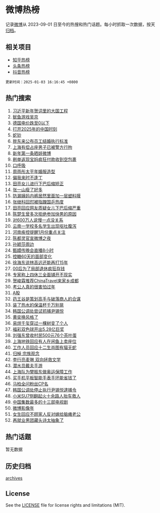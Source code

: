 # 微博热榜

记录[微博](https://www.weibo.com)从 2023-09-01 日至今的热搜和热门话题。每小时抓取一次数据，按天[归档](archives)。

## 相关项目

- [知乎热榜](https://github.com/hotarchive/zhihu)
- [头条热榜](https://github.com/hotarchive/toutiao)
- [抖音热榜](https://github.com/hotarchive/douyin)


`更新时间：2025-01-03 16:16:45 +0800`

## 热门搜索

1. [习近平新年贺词里的大国工程](https://m.weibo.cn/search?containerid=100103type%3D1%26t%3D10%26q%3D%23%E4%B9%A0%E8%BF%91%E5%B9%B3%E6%96%B0%E5%B9%B4%E8%B4%BA%E8%AF%8D%E9%87%8C%E7%9A%84%E5%A4%A7%E5%9B%BD%E5%B7%A5%E7%A8%8B%23&stream_entry_id=51&isnewpage=1&extparam=seat%3D1%26filter_type%3Drealtimehot%26stream_entry_id%3D51%26c_type%3D51%26pos%3D0%26cate%3D10103%26q%3D%2523%25E4%25B9%25A0%25E8%25BF%2591%25E5%25B9%25B3%25E6%2596%25B0%25E5%25B9%25B4%25E8%25B4%25BA%25E8%25AF%258D%25E9%2587%258C%25E7%259A%2584%25E5%25A4%25A7%25E5%259B%25BD%25E5%25B7%25A5%25E7%25A8%258B%2523%26dgr%3D0%26display_time%3D1735892203%26pre_seqid%3D17358922037560345753551)
1. [鱿鱼游戏吴京](https://m.weibo.cn/search?containerid=100103type%3D1%26t%3D10%26q%3D%E9%B1%BF%E9%B1%BC%E6%B8%B8%E6%88%8F%E5%90%B4%E4%BA%AC&stream_entry_id=31&isnewpage=1&extparam=seat%3D1%26filter_type%3Drealtimehot%26q%3D%25E9%25B1%25BF%25E9%25B1%25BC%25E6%25B8%25B8%25E6%2588%258F%25E5%2590%25B4%25E4%25BA%25AC%26pos%3D0%26realpos%3D1%26band_rank%3D1%26stream_entry_id%3D31%26c_type%3D31%26flag%3D1%26lcate%3D5001%26dgr%3D0%26cate%3D5001%26display_time%3D1735892203%26pre_seqid%3D17358922037560345753551)
1. [德国电价跌至0以下](https://m.weibo.cn/search?containerid=100103type%3D1%26t%3D10%26q%3D%23%E5%BE%B7%E5%9B%BD%E7%94%B5%E4%BB%B7%E8%B7%8C%E8%87%B30%E4%BB%A5%E4%B8%8B%23&stream_entry_id=31&isnewpage=1&extparam=seat%3D1%26filter_type%3Drealtimehot%26q%3D%2523%25E5%25BE%25B7%25E5%259B%25BD%25E7%2594%25B5%25E4%25BB%25B7%25E8%25B7%258C%25E8%2587%25B30%25E4%25BB%25A5%25E4%25B8%258B%2523%26pos%3D1%26realpos%3D2%26band_rank%3D2%26stream_entry_id%3D31%26c_type%3D31%26flag%3D0%26lcate%3D5001%26dgr%3D0%26cate%3D5001%26display_time%3D1735892203%26pre_seqid%3D17358922037560345753551)
1. [打开2025年的中国时刻](https://m.weibo.cn/search?containerid=100103type%3D1%26t%3D10%26q%3D%23%E6%89%93%E5%BC%802025%E5%B9%B4%E7%9A%84%E4%B8%AD%E5%9B%BD%E6%97%B6%E5%88%BB%23&stream_entry_id=31&isnewpage=1&extparam=seat%3D1%26filter_type%3Drealtimehot%26q%3D%2523%25E6%2589%2593%25E5%25BC%25802025%25E5%25B9%25B4%25E7%259A%2584%25E4%25B8%25AD%25E5%259B%25BD%25E6%2597%25B6%25E5%2588%25BB%2523%26pos%3D2%26realpos%3D3%26band_rank%3D3%26stream_entry_id%3D31%26c_type%3D31%26flag%3D0%26lcate%3D5001%26dgr%3D0%26cate%3D5001%26display_time%3D1735892203%26pre_seqid%3D17358922037560345753551)
1. [蛇钞](https://m.weibo.cn/search?containerid=100103type%3D1%26t%3D10%26q%3D%E8%9B%87%E9%92%9E&stream_entry_id=31&isnewpage=1&extparam=seat%3D1%26filter_type%3Drealtimehot%26q%3D%25E8%259B%2587%25E9%2592%259E%26pos%3D3%26realpos%3D4%26band_rank%3D4%26stream_entry_id%3D31%26c_type%3D31%26flag%3D0%26lcate%3D5001%26dgr%3D0%26cate%3D5001%26display_time%3D1735892203%26pre_seqid%3D17358922037560345753551)
1. [胖东来公布员工结婚执行标准](https://m.weibo.cn/search?containerid=100103type%3D1%26t%3D10%26q%3D%23%E8%83%96%E4%B8%9C%E6%9D%A5%E5%85%AC%E5%B8%83%E5%91%98%E5%B7%A5%E7%BB%93%E5%A9%9A%E6%89%A7%E8%A1%8C%E6%A0%87%E5%87%86%23&stream_entry_id=31&isnewpage=1&extparam=seat%3D1%26filter_type%3Drealtimehot%26q%3D%2523%25E8%2583%2596%25E4%25B8%259C%25E6%259D%25A5%25E5%2585%25AC%25E5%25B8%2583%25E5%2591%2598%25E5%25B7%25A5%25E7%25BB%2593%25E5%25A9%259A%25E6%2589%25A7%25E8%25A1%258C%25E6%25A0%2587%25E5%2587%2586%2523%26pos%3D4%26realpos%3D5%26band_rank%3D5%26stream_entry_id%3D31%26c_type%3D31%26flag%3D1%26lcate%3D5001%26dgr%3D0%26cate%3D5001%26display_time%3D1735892203%26pre_seqid%3D17358922037560345753551)
1. [上海有偿占座男子已被警方行拘](https://m.weibo.cn/search?containerid=100103type%3D1%26t%3D10%26q%3D%23%E4%B8%8A%E6%B5%B7%E6%9C%89%E5%81%BF%E5%8D%A0%E5%BA%A7%E7%94%B7%E5%AD%90%E5%B7%B2%E8%A2%AB%E8%AD%A6%E6%96%B9%E8%A1%8C%E6%8B%98%23&stream_entry_id=31&isnewpage=1&extparam=seat%3D1%26filter_type%3Drealtimehot%26q%3D%2523%25E4%25B8%258A%25E6%25B5%25B7%25E6%259C%2589%25E5%2581%25BF%25E5%258D%25A0%25E5%25BA%25A7%25E7%2594%25B7%25E5%25AD%2590%25E5%25B7%25B2%25E8%25A2%25AB%25E8%25AD%25A6%25E6%2596%25B9%25E8%25A1%258C%25E6%258B%2598%2523%26pos%3D5%26realpos%3D6%26band_rank%3D6%26stream_entry_id%3D31%26c_type%3D31%26flag%3D0%26lcate%3D5001%26dgr%3D0%26cate%3D5001%26display_time%3D1735892203%26pre_seqid%3D17358922037560345753551)
1. [新年第一条晒娃微博](https://m.weibo.cn/search?containerid=100103type%3D1%26t%3D10%26q%3D%23%E6%96%B0%E5%B9%B4%E7%AC%AC%E4%B8%80%E6%9D%A1%E6%99%92%E5%A8%83%E5%BE%AE%E5%8D%9A%23&stream_entry_id=31&isnewpage=1&extparam=seat%3D1%26filter_type%3Drealtimehot%26q%3D%2523%25E6%2596%25B0%25E5%25B9%25B4%25E7%25AC%25AC%25E4%25B8%2580%25E6%259D%25A1%25E6%2599%2592%25E5%25A8%2583%25E5%25BE%25AE%25E5%258D%259A%2523%26pos%3D6%26band_rank%3D7%26stream_entry_id%3D31%26c_type%3D31%26is_ad_pos%3D1%26dgr%3D0%26lcate%3D5001%26cate%3D5001%26adid%3D271441%26display_time%3D1735892203%26pre_seqid%3D17358922037560345753551)
1. [刷单返现宝妈疯狂付款收到空包裹](https://m.weibo.cn/search?containerid=100103type%3D1%26t%3D10%26q%3D%23%E5%88%B7%E5%8D%95%E8%BF%94%E7%8E%B0%E5%AE%9D%E5%A6%88%E7%96%AF%E7%8B%82%E4%BB%98%E6%AC%BE%E6%94%B6%E5%88%B0%E7%A9%BA%E5%8C%85%E8%A3%B9%23&stream_entry_id=31&isnewpage=1&extparam=seat%3D1%26filter_type%3Drealtimehot%26q%3D%2523%25E5%2588%25B7%25E5%258D%2595%25E8%25BF%2594%25E7%258E%25B0%25E5%25AE%259D%25E5%25A6%2588%25E7%2596%25AF%25E7%258B%2582%25E4%25BB%2598%25E6%25AC%25BE%25E6%2594%25B6%25E5%2588%25B0%25E7%25A9%25BA%25E5%258C%2585%25E8%25A3%25B9%2523%26pos%3D7%26realpos%3D7%26band_rank%3D7%26stream_entry_id%3D31%26c_type%3D31%26flag%3D1%26lcate%3D5001%26dgr%3D0%26cate%3D5001%26display_time%3D1735892203%26pre_seqid%3D17358922037560345753551)
1. [口呼吸](https://m.weibo.cn/search?containerid=100103type%3D1%26t%3D10%26q%3D%E5%8F%A3%E5%91%BC%E5%90%B8&stream_entry_id=31&isnewpage=1&extparam=seat%3D1%26filter_type%3Drealtimehot%26q%3D%25E5%258F%25A3%25E5%2591%25BC%25E5%2590%25B8%26pos%3D8%26realpos%3D8%26band_rank%3D8%26stream_entry_id%3D31%26c_type%3D31%26flag%3D1%26lcate%3D5001%26dgr%3D0%26cate%3D5001%26display_time%3D1735892203%26pre_seqid%3D17358922037560345753551)
1. [周雨彤太平年婚服造型](https://m.weibo.cn/search?containerid=100103type%3D1%26t%3D10%26q%3D%23%E5%91%A8%E9%9B%A8%E5%BD%A4%E5%A4%AA%E5%B9%B3%E5%B9%B4%E5%A9%9A%E6%9C%8D%E9%80%A0%E5%9E%8B%23&stream_entry_id=31&isnewpage=1&extparam=seat%3D1%26filter_type%3Drealtimehot%26q%3D%2523%25E5%2591%25A8%25E9%259B%25A8%25E5%25BD%25A4%25E5%25A4%25AA%25E5%25B9%25B3%25E5%25B9%25B4%25E5%25A9%259A%25E6%259C%258D%25E9%2580%25A0%25E5%259E%258B%2523%26pos%3D9%26realpos%3D9%26band_rank%3D9%26stream_entry_id%3D31%26c_type%3D31%26flag%3D1%26lcate%3D5001%26dgr%3D0%26cate%3D5001%26display_time%3D1735892203%26pre_seqid%3D17358922037560345753551)
1. [偏我来时不逢丁](https://m.weibo.cn/search?containerid=100103type%3D1%26t%3D10%26q%3D%E5%81%8F%E6%88%91%E6%9D%A5%E6%97%B6%E4%B8%8D%E9%80%A2%E4%B8%81&stream_entry_id=31&isnewpage=1&extparam=seat%3D1%26filter_type%3Drealtimehot%26q%3D%25E5%2581%258F%25E6%2588%2591%25E6%259D%25A5%25E6%2597%25B6%25E4%25B8%258D%25E9%2580%25A2%25E4%25B8%2581%26pos%3D10%26realpos%3D10%26band_rank%3D10%26stream_entry_id%3D31%26c_type%3D31%26flag%3D0%26lcate%3D5001%26dgr%3D0%26cate%3D5001%26display_time%3D1735892203%26pre_seqid%3D17358922037560345753551)
1. [田亮女儿进行下巴后缩矫正](https://m.weibo.cn/search?containerid=100103type%3D1%26t%3D10%26q%3D%23%E7%94%B0%E4%BA%AE%E5%A5%B3%E5%84%BF%E8%BF%9B%E8%A1%8C%E4%B8%8B%E5%B7%B4%E5%90%8E%E7%BC%A9%E7%9F%AB%E6%AD%A3%23&stream_entry_id=31&isnewpage=1&extparam=seat%3D1%26filter_type%3Drealtimehot%26q%3D%2523%25E7%2594%25B0%25E4%25BA%25AE%25E5%25A5%25B3%25E5%2584%25BF%25E8%25BF%259B%25E8%25A1%258C%25E4%25B8%258B%25E5%25B7%25B4%25E5%2590%258E%25E7%25BC%25A9%25E7%259F%25AB%25E6%25AD%25A3%2523%26pos%3D11%26realpos%3D11%26band_rank%3D11%26stream_entry_id%3D31%26c_type%3D31%26flag%3D2%26lcate%3D5001%26dgr%3D0%26cate%3D5001%26display_time%3D1735892203%26pre_seqid%3D17358922037560345753551)
1. [张一山瘦了好多](https://m.weibo.cn/search?containerid=100103type%3D1%26t%3D10%26q%3D%23%E5%BC%A0%E4%B8%80%E5%B1%B1%E7%98%A6%E4%BA%86%E5%A5%BD%E5%A4%9A%23&stream_entry_id=31&isnewpage=1&extparam=seat%3D1%26filter_type%3Drealtimehot%26q%3D%2523%25E5%25BC%25A0%25E4%25B8%2580%25E5%25B1%25B1%25E7%2598%25A6%25E4%25BA%2586%25E5%25A5%25BD%25E5%25A4%259A%2523%26pos%3D12%26realpos%3D12%26band_rank%3D12%26stream_entry_id%3D31%26c_type%3D31%26flag%3D2%26lcate%3D5001%26dgr%3D0%26cate%3D5001%26display_time%3D1735892203%26pre_seqid%3D17358922037560345753551)
1. [防漏姨妈内裤居然里面加一层塑料膜](https://m.weibo.cn/search?containerid=100103type%3D1%26t%3D10%26q%3D%23%E9%98%B2%E6%BC%8F%E5%A7%A8%E5%A6%88%E5%86%85%E8%A3%A4%E5%B1%85%E7%84%B6%E9%87%8C%E9%9D%A2%E5%8A%A0%E4%B8%80%E5%B1%82%E5%A1%91%E6%96%99%E8%86%9C%23&stream_entry_id=31&isnewpage=1&extparam=seat%3D1%26filter_type%3Drealtimehot%26q%3D%2523%25E9%2598%25B2%25E6%25BC%258F%25E5%25A7%25A8%25E5%25A6%2588%25E5%2586%2585%25E8%25A3%25A4%25E5%25B1%2585%25E7%2584%25B6%25E9%2587%258C%25E9%259D%25A2%25E5%258A%25A0%25E4%25B8%2580%25E5%25B1%2582%25E5%25A1%2591%25E6%2596%2599%25E8%2586%259C%2523%26pos%3D13%26realpos%3D13%26band_rank%3D13%26stream_entry_id%3D31%26c_type%3D31%26flag%3D2%26lcate%3D5001%26dgr%3D0%26cate%3D5001%26display_time%3D1735892203%26pre_seqid%3D17358922037560345753551)
1. [张继科回怼被指蹭国乒热度](https://m.weibo.cn/search?containerid=100103type%3D1%26t%3D10%26q%3D%23%E5%BC%A0%E7%BB%A7%E7%A7%91%E5%9B%9E%E6%80%BC%E8%A2%AB%E6%8C%87%E8%B9%AD%E5%9B%BD%E4%B9%92%E7%83%AD%E5%BA%A6%23&stream_entry_id=31&isnewpage=1&extparam=seat%3D1%26filter_type%3Drealtimehot%26q%3D%2523%25E5%25BC%25A0%25E7%25BB%25A7%25E7%25A7%2591%25E5%259B%259E%25E6%2580%25BC%25E8%25A2%25AB%25E6%258C%2587%25E8%25B9%25AD%25E5%259B%25BD%25E4%25B9%2592%25E7%2583%25AD%25E5%25BA%25A6%2523%26pos%3D14%26realpos%3D14%26band_rank%3D14%26stream_entry_id%3D31%26c_type%3D31%26flag%3D0%26lcate%3D5001%26dgr%3D0%26cate%3D5001%26display_time%3D1735892203%26pre_seqid%3D17358922037560345753551)
1. [田亮回应网友质疑女儿下巴后缩严重](https://m.weibo.cn/search?containerid=100103type%3D1%26t%3D10%26q%3D%23%E7%94%B0%E4%BA%AE%E5%9B%9E%E5%BA%94%E7%BD%91%E5%8F%8B%E8%B4%A8%E7%96%91%E5%A5%B3%E5%84%BF%E4%B8%8B%E5%B7%B4%E5%90%8E%E7%BC%A9%E4%B8%A5%E9%87%8D%23&stream_entry_id=31&isnewpage=1&extparam=seat%3D1%26filter_type%3Drealtimehot%26q%3D%2523%25E7%2594%25B0%25E4%25BA%25AE%25E5%259B%259E%25E5%25BA%2594%25E7%25BD%2591%25E5%258F%258B%25E8%25B4%25A8%25E7%2596%2591%25E5%25A5%25B3%25E5%2584%25BF%25E4%25B8%258B%25E5%25B7%25B4%25E5%2590%258E%25E7%25BC%25A9%25E4%25B8%25A5%25E9%2587%258D%2523%26pos%3D15%26realpos%3D15%26band_rank%3D15%26stream_entry_id%3D31%26c_type%3D31%26flag%3D0%26lcate%3D5001%26dgr%3D0%26cate%3D5001%26display_time%3D1735892203%26pre_seqid%3D17358922037560345753551)
1. [陈楚生曾多次拒绝参加快男的原因](https://m.weibo.cn/search?containerid=100103type%3D1%26t%3D10%26q%3D%E9%99%88%E6%A5%9A%E7%94%9F%E6%9B%BE%E5%A4%9A%E6%AC%A1%E6%8B%92%E7%BB%9D%E5%8F%82%E5%8A%A0%E5%BF%AB%E7%94%B7%E7%9A%84%E5%8E%9F%E5%9B%A0&stream_entry_id=31&isnewpage=1&extparam=seat%3D1%26filter_type%3Drealtimehot%26q%3D%25E9%2599%2588%25E6%25A5%259A%25E7%2594%259F%25E6%259B%25BE%25E5%25A4%259A%25E6%25AC%25A1%25E6%258B%2592%25E7%25BB%259D%25E5%258F%2582%25E5%258A%25A0%25E5%25BF%25AB%25E7%2594%25B7%25E7%259A%2584%25E5%258E%259F%25E5%259B%25A0%26pos%3D16%26realpos%3D16%26band_rank%3D16%26stream_entry_id%3D31%26c_type%3D31%26flag%3D1%26lcate%3D5001%26dgr%3D0%26cate%3D5001%26display_time%3D1735892203%26pre_seqid%3D17358922037560345753551)
1. [对600万人说慢一点没关系](https://m.weibo.cn/search?containerid=100103type%3D1%26t%3D10%26q%3D%23%E5%AF%B9600%E4%B8%87%E4%BA%BA%E8%AF%B4%E6%85%A2%E4%B8%80%E7%82%B9%E6%B2%A1%E5%85%B3%E7%B3%BB%23&stream_entry_id=31&isnewpage=1&extparam=seat%3D1%26filter_type%3Drealtimehot%26q%3D%2523%25E5%25AF%25B9600%25E4%25B8%2587%25E4%25BA%25BA%25E8%25AF%25B4%25E6%2585%25A2%25E4%25B8%2580%25E7%2582%25B9%25E6%25B2%25A1%25E5%2585%25B3%25E7%25B3%25BB%2523%26pos%3D17%26realpos%3D17%26band_rank%3D17%26stream_entry_id%3D31%26c_type%3D31%26flag%3D0%26lcate%3D5001%26dgr%3D0%26cate%3D5001%26display_time%3D1735892203%26pre_seqid%3D17358922037560345753551)
1. [云南一学校多名学生出现呕吐腹泻](https://m.weibo.cn/search?containerid=100103type%3D1%26t%3D10%26q%3D%23%E4%BA%91%E5%8D%97%E4%B8%80%E5%AD%A6%E6%A0%A1%E5%A4%9A%E5%90%8D%E5%AD%A6%E7%94%9F%E5%87%BA%E7%8E%B0%E5%91%95%E5%90%90%E8%85%B9%E6%B3%BB%23&stream_entry_id=31&isnewpage=1&extparam=seat%3D1%26filter_type%3Drealtimehot%26q%3D%2523%25E4%25BA%2591%25E5%258D%2597%25E4%25B8%2580%25E5%25AD%25A6%25E6%25A0%25A1%25E5%25A4%259A%25E5%2590%258D%25E5%25AD%25A6%25E7%2594%259F%25E5%2587%25BA%25E7%258E%25B0%25E5%2591%2595%25E5%2590%2590%25E8%2585%25B9%25E6%25B3%25BB%2523%26pos%3D18%26realpos%3D18%26band_rank%3D18%26stream_entry_id%3D31%26c_type%3D31%26flag%3D1%26lcate%3D5001%26dgr%3D0%26cate%3D5001%26display_time%3D1735892203%26pre_seqid%3D17358922037560345753551)
1. [河南疾控提醒1月份重点关注](https://m.weibo.cn/search?containerid=100103type%3D1%26t%3D10%26q%3D%23%E6%B2%B3%E5%8D%97%E7%96%BE%E6%8E%A7%E6%8F%90%E9%86%921%E6%9C%88%E4%BB%BD%E9%87%8D%E7%82%B9%E5%85%B3%E6%B3%A8%23&stream_entry_id=31&isnewpage=1&extparam=seat%3D1%26filter_type%3Drealtimehot%26q%3D%2523%25E6%25B2%25B3%25E5%258D%2597%25E7%2596%25BE%25E6%258E%25A7%25E6%258F%2590%25E9%2586%25921%25E6%259C%2588%25E4%25BB%25BD%25E9%2587%258D%25E7%2582%25B9%25E5%2585%25B3%25E6%25B3%25A8%2523%26pos%3D19%26realpos%3D19%26band_rank%3D19%26stream_entry_id%3D31%26c_type%3D31%26flag%3D1%26lcate%3D5001%26dgr%3D0%26cate%3D5001%26display_time%3D1735892203%26pre_seqid%3D17358922037560345753551)
1. [陈都灵官宣微博之夜](https://m.weibo.cn/search?containerid=100103type%3D1%26t%3D10%26q%3D%23%E9%99%88%E9%83%BD%E7%81%B5%E5%AE%98%E5%AE%A3%E5%BE%AE%E5%8D%9A%E4%B9%8B%E5%A4%9C%23&stream_entry_id=31&isnewpage=1&extparam=seat%3D1%26filter_type%3Drealtimehot%26q%3D%2523%25E9%2599%2588%25E9%2583%25BD%25E7%2581%25B5%25E5%25AE%2598%25E5%25AE%25A3%25E5%25BE%25AE%25E5%258D%259A%25E4%25B9%258B%25E5%25A4%259C%2523%26pos%3D20%26realpos%3D20%26band_rank%3D20%26stream_entry_id%3D31%26c_type%3D31%26flag%3D1%26lcate%3D5001%26dgr%3D0%26cate%3D5001%26display_time%3D1735892203%26pre_seqid%3D17358922037560345753551)
1. [孙颖莎周边](https://m.weibo.cn/search?containerid=100103type%3D1%26t%3D10%26q%3D%E5%AD%99%E9%A2%96%E8%8E%8E%E5%91%A8%E8%BE%B9&stream_entry_id=31&isnewpage=1&extparam=seat%3D1%26filter_type%3Drealtimehot%26q%3D%25E5%25AD%2599%25E9%25A2%2596%25E8%258E%258E%25E5%2591%25A8%25E8%25BE%25B9%26pos%3D21%26realpos%3D21%26band_rank%3D21%26stream_entry_id%3D31%26c_type%3D31%26flag%3D1%26lcate%3D5001%26dgr%3D0%26cate%3D5001%26display_time%3D1735892203%26pre_seqid%3D17358922037560345753551)
1. [甄嬛传晚会直播8小时](https://m.weibo.cn/search?containerid=100103type%3D1%26t%3D10%26q%3D%E7%94%84%E5%AC%9B%E4%BC%A0%E6%99%9A%E4%BC%9A%E7%9B%B4%E6%92%AD8%E5%B0%8F%E6%97%B6&stream_entry_id=31&isnewpage=1&extparam=seat%3D1%26filter_type%3Drealtimehot%26q%3D%25E7%2594%2584%25E5%25AC%259B%25E4%25BC%25A0%25E6%2599%259A%25E4%25BC%259A%25E7%259B%25B4%25E6%2592%25AD8%25E5%25B0%258F%25E6%2597%25B6%26pos%3D22%26realpos%3D22%26band_rank%3D22%26stream_entry_id%3D31%26c_type%3D31%26flag%3D0%26lcate%3D5001%26dgr%3D0%26cate%3D5001%26display_time%3D1735892203%26pre_seqid%3D17358922037560345753551)
1. [控糖60天的面部变化](https://m.weibo.cn/search?containerid=100103type%3D1%26t%3D10%26q%3D%E6%8E%A7%E7%B3%9660%E5%A4%A9%E7%9A%84%E9%9D%A2%E9%83%A8%E5%8F%98%E5%8C%96&stream_entry_id=31&isnewpage=1&extparam=seat%3D1%26filter_type%3Drealtimehot%26q%3D%25E6%258E%25A7%25E7%25B3%259660%25E5%25A4%25A9%25E7%259A%2584%25E9%259D%25A2%25E9%2583%25A8%25E5%258F%2598%25E5%258C%2596%26pos%3D23%26realpos%3D23%26band_rank%3D23%26stream_entry_id%3D31%26c_type%3D31%26flag%3D0%26lcate%3D5001%26dgr%3D0%26cate%3D5001%26display_time%3D1735892203%26pre_seqid%3D17358922037560345753551)
1. [徐海东说林高远还能再打15年](https://m.weibo.cn/search?containerid=100103type%3D1%26t%3D10%26q%3D%23%E5%BE%90%E6%B5%B7%E4%B8%9C%E8%AF%B4%E6%9E%97%E9%AB%98%E8%BF%9C%E8%BF%98%E8%83%BD%E5%86%8D%E6%89%9315%E5%B9%B4%23&stream_entry_id=31&isnewpage=1&extparam=seat%3D1%26filter_type%3Drealtimehot%26q%3D%2523%25E5%25BE%2590%25E6%25B5%25B7%25E4%25B8%259C%25E8%25AF%25B4%25E6%259E%2597%25E9%25AB%2598%25E8%25BF%259C%25E8%25BF%2598%25E8%2583%25BD%25E5%2586%258D%25E6%2589%259315%25E5%25B9%25B4%2523%26pos%3D24%26realpos%3D24%26band_rank%3D24%26stream_entry_id%3D31%26c_type%3D31%26flag%3D1%26lcate%3D5001%26dgr%3D0%26cate%3D5001%26display_time%3D1735892203%26pre_seqid%3D17358922037560345753551)
1. [00后为了局部退休疯狂存钱](https://m.weibo.cn/search?containerid=100103type%3D1%26t%3D10%26q%3D%2300%E5%90%8E%E4%B8%BA%E4%BA%86%E5%B1%80%E9%83%A8%E9%80%80%E4%BC%91%E7%96%AF%E7%8B%82%E5%AD%98%E9%92%B1%23&stream_entry_id=31&isnewpage=1&extparam=seat%3D1%26filter_type%3Drealtimehot%26q%3D%252300%25E5%2590%258E%25E4%25B8%25BA%25E4%25BA%2586%25E5%25B1%2580%25E9%2583%25A8%25E9%2580%2580%25E4%25BC%2591%25E7%2596%25AF%25E7%258B%2582%25E5%25AD%2598%25E9%2592%25B1%2523%26pos%3D25%26realpos%3D25%26band_rank%3D25%26stream_entry_id%3D31%26c_type%3D31%26flag%3D0%26lcate%3D5001%26dgr%3D0%26cate%3D5001%26display_time%3D1735892203%26pre_seqid%3D17358922037560345753551)
1. [专家称上四休三全面铺开不现实](https://m.weibo.cn/search?containerid=100103type%3D1%26t%3D10%26q%3D%23%E4%B8%93%E5%AE%B6%E7%A7%B0%E4%B8%8A%E5%9B%9B%E4%BC%91%E4%B8%89%E5%85%A8%E9%9D%A2%E9%93%BA%E5%BC%80%E4%B8%8D%E7%8E%B0%E5%AE%9E%23&stream_entry_id=31&isnewpage=1&extparam=seat%3D1%26filter_type%3Drealtimehot%26q%3D%2523%25E4%25B8%2593%25E5%25AE%25B6%25E7%25A7%25B0%25E4%25B8%258A%25E5%259B%259B%25E4%25BC%2591%25E4%25B8%2589%25E5%2585%25A8%25E9%259D%25A2%25E9%2593%25BA%25E5%25BC%2580%25E4%25B8%258D%25E7%258E%25B0%25E5%25AE%259E%2523%26pos%3D26%26realpos%3D26%26band_rank%3D26%26stream_entry_id%3D31%26c_type%3D31%26flag%3D0%26lcate%3D5001%26dgr%3D0%26cate%3D5001%26display_time%3D1735892203%26pre_seqid%3D17358922037560345753551)
1. [贺峻霖推荐ChinaTravel来家乡成都](https://m.weibo.cn/search?containerid=100103type%3D1%26t%3D10%26q%3D%23%E8%B4%BA%E5%B3%BB%E9%9C%96%E6%8E%A8%E8%8D%90ChinaTravel%E6%9D%A5%E5%AE%B6%E4%B9%A1%E6%88%90%E9%83%BD%23&stream_entry_id=31&isnewpage=1&extparam=seat%3D1%26filter_type%3Drealtimehot%26q%3D%2523%25E8%25B4%25BA%25E5%25B3%25BB%25E9%259C%2596%25E6%258E%25A8%25E8%258D%2590ChinaTravel%25E6%259D%25A5%25E5%25AE%25B6%25E4%25B9%25A1%25E6%2588%2590%25E9%2583%25BD%2523%26pos%3D27%26realpos%3D27%26band_rank%3D27%26stream_entry_id%3D31%26c_type%3D31%26flag%3D1%26lcate%3D5001%26dgr%3D0%26cate%3D5001%26display_time%3D1735892203%26pre_seqid%3D17358922037560345753551)
1. [考公人真的很害怕过年](https://m.weibo.cn/search?containerid=100103type%3D1%26t%3D10%26q%3D%23%E8%80%83%E5%85%AC%E4%BA%BA%E7%9C%9F%E7%9A%84%E5%BE%88%E5%AE%B3%E6%80%95%E8%BF%87%E5%B9%B4%23&stream_entry_id=31&isnewpage=1&extparam=seat%3D1%26filter_type%3Drealtimehot%26q%3D%2523%25E8%2580%2583%25E5%2585%25AC%25E4%25BA%25BA%25E7%259C%259F%25E7%259A%2584%25E5%25BE%2588%25E5%25AE%25B3%25E6%2580%2595%25E8%25BF%2587%25E5%25B9%25B4%2523%26pos%3D28%26realpos%3D28%26band_rank%3D28%26stream_entry_id%3D31%26c_type%3D31%26flag%3D1%26lcate%3D5001%26dgr%3D0%26cate%3D5001%26display_time%3D1735892203%26pre_seqid%3D17358922037560345753551)
1. [A股](https://m.weibo.cn/search?containerid=100103type%3D1%26t%3D10%26q%3DA%E8%82%A1&stream_entry_id=31&isnewpage=1&extparam=seat%3D1%26filter_type%3Drealtimehot%26q%3DA%25E8%2582%25A1%26pos%3D29%26realpos%3D29%26band_rank%3D29%26stream_entry_id%3D31%26c_type%3D31%26flag%3D1%26lcate%3D5001%26dgr%3D0%26cate%3D5001%26display_time%3D1735892203%26pre_seqid%3D17358922037560345753551)
1. [药王谷是策划高手与破落商人的合谋](https://m.weibo.cn/search?containerid=100103type%3D1%26t%3D10%26q%3D%23%E8%8D%AF%E7%8E%8B%E8%B0%B7%E6%98%AF%E7%AD%96%E5%88%92%E9%AB%98%E6%89%8B%E4%B8%8E%E7%A0%B4%E8%90%BD%E5%95%86%E4%BA%BA%E7%9A%84%E5%90%88%E8%B0%8B%23&stream_entry_id=31&isnewpage=1&extparam=seat%3D1%26filter_type%3Drealtimehot%26q%3D%2523%25E8%258D%25AF%25E7%258E%258B%25E8%25B0%25B7%25E6%2598%25AF%25E7%25AD%2596%25E5%2588%2592%25E9%25AB%2598%25E6%2589%258B%25E4%25B8%258E%25E7%25A0%25B4%25E8%2590%25BD%25E5%2595%2586%25E4%25BA%25BA%25E7%259A%2584%25E5%2590%2588%25E8%25B0%258B%2523%26pos%3D30%26realpos%3D30%26band_rank%3D30%26stream_entry_id%3D31%26c_type%3D31%26flag%3D1%26lcate%3D5001%26dgr%3D0%26cate%3D5001%26display_time%3D1735892203%26pre_seqid%3D17358922037560345753551)
1. [装了热水的保温杯千万别晃](https://m.weibo.cn/search?containerid=100103type%3D1%26t%3D10%26q%3D%23%E8%A3%85%E4%BA%86%E7%83%AD%E6%B0%B4%E7%9A%84%E4%BF%9D%E6%B8%A9%E6%9D%AF%E5%8D%83%E4%B8%87%E5%88%AB%E6%99%83%23&stream_entry_id=31&isnewpage=1&extparam=seat%3D1%26filter_type%3Drealtimehot%26q%3D%2523%25E8%25A3%2585%25E4%25BA%2586%25E7%2583%25AD%25E6%25B0%25B4%25E7%259A%2584%25E4%25BF%259D%25E6%25B8%25A9%25E6%259D%25AF%25E5%258D%2583%25E4%25B8%2587%25E5%2588%25AB%25E6%2599%2583%2523%26pos%3D31%26realpos%3D31%26band_rank%3D31%26stream_entry_id%3D31%26c_type%3D31%26flag%3D0%26lcate%3D5001%26dgr%3D0%26cate%3D5001%26display_time%3D1735892203%26pre_seqid%3D17358922037560345753551)
1. [韩国公调处尝试抓捕尹锡悦](https://m.weibo.cn/search?containerid=100103type%3D1%26t%3D10%26q%3D%23%E9%9F%A9%E5%9B%BD%E5%85%AC%E8%B0%83%E5%A4%84%E5%B0%9D%E8%AF%95%E6%8A%93%E6%8D%95%E5%B0%B9%E9%94%A1%E6%82%A6%23&stream_entry_id=31&isnewpage=1&extparam=seat%3D1%26filter_type%3Drealtimehot%26q%3D%2523%25E9%259F%25A9%25E5%259B%25BD%25E5%2585%25AC%25E8%25B0%2583%25E5%25A4%2584%25E5%25B0%259D%25E8%25AF%2595%25E6%258A%2593%25E6%258D%2595%25E5%25B0%25B9%25E9%2594%25A1%25E6%2582%25A6%2523%26pos%3D32%26realpos%3D32%26band_rank%3D32%26stream_entry_id%3D31%26c_type%3D31%26flag%3D0%26lcate%3D5001%26dgr%3D0%26cate%3D5001%26display_time%3D1735892203%26pre_seqid%3D17358922037560345753551)
1. [黄奕换风格了](https://m.weibo.cn/search?containerid=100103type%3D1%26t%3D10%26q%3D%E9%BB%84%E5%A5%95%E6%8D%A2%E9%A3%8E%E6%A0%BC%E4%BA%86&stream_entry_id=31&isnewpage=1&extparam=seat%3D1%26filter_type%3Drealtimehot%26q%3D%25E9%25BB%2584%25E5%25A5%2595%25E6%258D%25A2%25E9%25A3%258E%25E6%25A0%25BC%25E4%25BA%2586%26pos%3D33%26realpos%3D33%26band_rank%3D33%26stream_entry_id%3D31%26c_type%3D31%26flag%3D1%26lcate%3D5001%26dgr%3D0%26cate%3D5001%26display_time%3D1735892203%26pre_seqid%3D17358922037560345753551)
1. [易烊千玺穿过一棵树变了个人](https://m.weibo.cn/search?containerid=100103type%3D1%26t%3D10%26q%3D%E6%98%93%E7%83%8A%E5%8D%83%E7%8E%BA%E7%A9%BF%E8%BF%87%E4%B8%80%E6%A3%B5%E6%A0%91%E5%8F%98%E4%BA%86%E4%B8%AA%E4%BA%BA&stream_entry_id=31&isnewpage=1&extparam=seat%3D1%26filter_type%3Drealtimehot%26q%3D%25E6%2598%2593%25E7%2583%258A%25E5%258D%2583%25E7%258E%25BA%25E7%25A9%25BF%25E8%25BF%2587%25E4%25B8%2580%25E6%25A3%25B5%25E6%25A0%2591%25E5%258F%2598%25E4%25BA%2586%25E4%25B8%25AA%25E4%25BA%25BA%26pos%3D34%26realpos%3D34%26band_rank%3D34%26stream_entry_id%3D31%26c_type%3D31%26flag%3D1%26lcate%3D5001%26dgr%3D0%26cate%3D5001%26display_time%3D1735892203%26pre_seqid%3D17358922037560345753551)
1. [福彩双色球开出5.28亿巨奖](https://m.weibo.cn/search?containerid=100103type%3D1%26t%3D10%26q%3D%23%E7%A6%8F%E5%BD%A9%E5%8F%8C%E8%89%B2%E7%90%83%E5%BC%80%E5%87%BA5.28%E4%BA%BF%E5%B7%A8%E5%A5%96%23&stream_entry_id=31&isnewpage=1&extparam=seat%3D1%26filter_type%3Drealtimehot%26q%3D%2523%25E7%25A6%258F%25E5%25BD%25A9%25E5%258F%258C%25E8%2589%25B2%25E7%2590%2583%25E5%25BC%2580%25E5%2587%25BA5.28%25E4%25BA%25BF%25E5%25B7%25A8%25E5%25A5%2596%2523%26pos%3D35%26realpos%3D35%26band_rank%3D35%26stream_entry_id%3D31%26c_type%3D31%26flag%3D1%26lcate%3D5001%26dgr%3D0%26cate%3D5001%26display_time%3D1735892203%26pre_seqid%3D17358922037560345753551)
1. [刘强东曾收村民500元76个茶叶蛋](https://m.weibo.cn/search?containerid=100103type%3D1%26t%3D10%26q%3D%23%E5%88%98%E5%BC%BA%E4%B8%9C%E6%9B%BE%E6%94%B6%E6%9D%91%E6%B0%91500%E5%85%8376%E4%B8%AA%E8%8C%B6%E5%8F%B6%E8%9B%8B%23&stream_entry_id=31&isnewpage=1&extparam=seat%3D1%26filter_type%3Drealtimehot%26q%3D%2523%25E5%2588%2598%25E5%25BC%25BA%25E4%25B8%259C%25E6%259B%25BE%25E6%2594%25B6%25E6%259D%2591%25E6%25B0%2591500%25E5%2585%258376%25E4%25B8%25AA%25E8%258C%25B6%25E5%258F%25B6%25E8%259B%258B%2523%26pos%3D36%26realpos%3D36%26band_rank%3D36%26stream_entry_id%3D31%26c_type%3D31%26flag%3D0%26lcate%3D5001%26dgr%3D0%26cate%3D5001%26display_time%3D1735892203%26pre_seqid%3D17358922037560345753551)
1. [上海地铁回应有人在闲鱼上卖座位](https://m.weibo.cn/search?containerid=100103type%3D1%26t%3D10%26q%3D%23%E4%B8%8A%E6%B5%B7%E5%9C%B0%E9%93%81%E5%9B%9E%E5%BA%94%E6%9C%89%E4%BA%BA%E5%9C%A8%E9%97%B2%E9%B1%BC%E4%B8%8A%E5%8D%96%E5%BA%A7%E4%BD%8D%23&stream_entry_id=31&isnewpage=1&extparam=seat%3D1%26filter_type%3Drealtimehot%26q%3D%2523%25E4%25B8%258A%25E6%25B5%25B7%25E5%259C%25B0%25E9%2593%2581%25E5%259B%259E%25E5%25BA%2594%25E6%259C%2589%25E4%25BA%25BA%25E5%259C%25A8%25E9%2597%25B2%25E9%25B1%25BC%25E4%25B8%258A%25E5%258D%2596%25E5%25BA%25A7%25E4%25BD%258D%2523%26pos%3D37%26realpos%3D37%26band_rank%3D37%26stream_entry_id%3D31%26c_type%3D31%26flag%3D1%26lcate%3D5001%26dgr%3D0%26cate%3D5001%26display_time%3D1735892203%26pre_seqid%3D17358922037560345753551)
1. [工作人员回应十二生肖图有猫无蛇](https://m.weibo.cn/search?containerid=100103type%3D1%26t%3D10%26q%3D%23%E5%B7%A5%E4%BD%9C%E4%BA%BA%E5%91%98%E5%9B%9E%E5%BA%94%E5%8D%81%E4%BA%8C%E7%94%9F%E8%82%96%E5%9B%BE%E6%9C%89%E7%8C%AB%E6%97%A0%E8%9B%87%23&stream_entry_id=31&isnewpage=1&extparam=seat%3D1%26filter_type%3Drealtimehot%26q%3D%2523%25E5%25B7%25A5%25E4%25BD%259C%25E4%25BA%25BA%25E5%2591%2598%25E5%259B%259E%25E5%25BA%2594%25E5%258D%2581%25E4%25BA%258C%25E7%2594%259F%25E8%2582%2596%25E5%259B%25BE%25E6%259C%2589%25E7%258C%25AB%25E6%2597%25A0%25E8%259B%2587%2523%26pos%3D38%26realpos%3D38%26band_rank%3D38%26stream_entry_id%3D31%26c_type%3D31%26flag%3D1%26lcate%3D5001%26dgr%3D0%26cate%3D5001%26display_time%3D1735892203%26pre_seqid%3D17358922037560345753551)
1. [归棹 宗族观念](https://m.weibo.cn/search?containerid=100103type%3D1%26t%3D10%26q%3D%E5%BD%92%E6%A3%B9+%E5%AE%97%E6%97%8F%E8%A7%82%E5%BF%B5&stream_entry_id=31&isnewpage=1&extparam=seat%3D1%26filter_type%3Drealtimehot%26q%3D%25E5%25BD%2592%25E6%25A3%25B9%2520%25E5%25AE%2597%25E6%2597%258F%25E8%25A7%2582%25E5%25BF%25B5%26pos%3D39%26realpos%3D39%26band_rank%3D39%26stream_entry_id%3D31%26c_type%3D31%26flag%3D1%26lcate%3D5001%26dgr%3D0%26cate%3D5001%26display_time%3D1735892203%26pre_seqid%3D17358922037560345753551)
1. [李行亮麦琳 双向拯救文学](https://m.weibo.cn/search?containerid=100103type%3D1%26t%3D10%26q%3D%E6%9D%8E%E8%A1%8C%E4%BA%AE%E9%BA%A6%E7%90%B3+%E5%8F%8C%E5%90%91%E6%8B%AF%E6%95%91%E6%96%87%E5%AD%A6&stream_entry_id=31&isnewpage=1&extparam=seat%3D1%26filter_type%3Drealtimehot%26q%3D%25E6%259D%258E%25E8%25A1%258C%25E4%25BA%25AE%25E9%25BA%25A6%25E7%2590%25B3%2520%25E5%258F%258C%25E5%2590%2591%25E6%258B%25AF%25E6%2595%2591%25E6%2596%2587%25E5%25AD%25A6%26pos%3D40%26realpos%3D40%26band_rank%3D40%26stream_entry_id%3D31%26c_type%3D31%26flag%3D0%26lcate%3D5001%26dgr%3D0%26cate%3D5001%26display_time%3D1735892203%26pre_seqid%3D17358922037560345753551)
1. [潜水员戴夫手游](https://m.weibo.cn/search?containerid=100103type%3D1%26t%3D10%26q%3D%23%E6%BD%9C%E6%B0%B4%E5%91%98%E6%88%B4%E5%A4%AB%E6%89%8B%E6%B8%B8%23&stream_entry_id=31&isnewpage=1&extparam=seat%3D1%26filter_type%3Drealtimehot%26q%3D%2523%25E6%25BD%259C%25E6%25B0%25B4%25E5%2591%2598%25E6%2588%25B4%25E5%25A4%25AB%25E6%2589%258B%25E6%25B8%25B8%2523%26pos%3D41%26realpos%3D41%26band_rank%3D41%26stream_entry_id%3D31%26c_type%3D31%26flag%3D1%26lcate%3D5001%26dgr%3D0%26cate%3D5001%26display_time%3D1735892203%26pre_seqid%3D17358922037560345753551)
1. [上海队为樊振东做奥运保障工作](https://m.weibo.cn/search?containerid=100103type%3D1%26t%3D10%26q%3D%23%E4%B8%8A%E6%B5%B7%E9%98%9F%E4%B8%BA%E6%A8%8A%E6%8C%AF%E4%B8%9C%E5%81%9A%E5%A5%A5%E8%BF%90%E4%BF%9D%E9%9A%9C%E5%B7%A5%E4%BD%9C%23&stream_entry_id=31&isnewpage=1&extparam=seat%3D1%26filter_type%3Drealtimehot%26q%3D%2523%25E4%25B8%258A%25E6%25B5%25B7%25E9%2598%259F%25E4%25B8%25BA%25E6%25A8%258A%25E6%258C%25AF%25E4%25B8%259C%25E5%2581%259A%25E5%25A5%25A5%25E8%25BF%2590%25E4%25BF%259D%25E9%259A%259C%25E5%25B7%25A5%25E4%25BD%259C%2523%26pos%3D42%26realpos%3D42%26band_rank%3D42%26stream_entry_id%3D31%26c_type%3D31%26flag%3D0%26lcate%3D5001%26dgr%3D0%26cate%3D5001%26display_time%3D1735892203%26pre_seqid%3D17358922037560345753551)
1. [买手机平板智能手表手环能省钱了](https://m.weibo.cn/search?containerid=100103type%3D1%26t%3D10%26q%3D%23%E4%B9%B0%E6%89%8B%E6%9C%BA%E5%B9%B3%E6%9D%BF%E6%99%BA%E8%83%BD%E6%89%8B%E8%A1%A8%E6%89%8B%E7%8E%AF%E8%83%BD%E7%9C%81%E9%92%B1%E4%BA%86%23&stream_entry_id=31&isnewpage=1&extparam=seat%3D1%26filter_type%3Drealtimehot%26q%3D%2523%25E4%25B9%25B0%25E6%2589%258B%25E6%259C%25BA%25E5%25B9%25B3%25E6%259D%25BF%25E6%2599%25BA%25E8%2583%25BD%25E6%2589%258B%25E8%25A1%25A8%25E6%2589%258B%25E7%258E%25AF%25E8%2583%25BD%25E7%259C%2581%25E9%2592%25B1%25E4%25BA%2586%2523%26pos%3D43%26realpos%3D43%26band_rank%3D43%26stream_entry_id%3D31%26c_type%3D31%26flag%3D0%26lcate%3D5001%26dgr%3D0%26cate%3D5001%26display_time%3D1735892203%26pre_seqid%3D17358922037560345753551)
1. [马柏全问粉丝CP名](https://m.weibo.cn/search?containerid=100103type%3D1%26t%3D10%26q%3D%23%E9%A9%AC%E6%9F%8F%E5%85%A8%E9%97%AE%E7%B2%89%E4%B8%9DCP%E5%90%8D%23&stream_entry_id=31&isnewpage=1&extparam=seat%3D1%26filter_type%3Drealtimehot%26q%3D%2523%25E9%25A9%25AC%25E6%259F%258F%25E5%2585%25A8%25E9%2597%25AE%25E7%25B2%2589%25E4%25B8%259DCP%25E5%2590%258D%2523%26pos%3D44%26realpos%3D44%26band_rank%3D44%26stream_entry_id%3D31%26c_type%3D31%26flag%3D1%26lcate%3D5001%26dgr%3D0%26cate%3D5001%26display_time%3D1735892203%26pre_seqid%3D17358922037560345753551)
1. [韩国公调处停止执行尹锡悦逮捕令](https://m.weibo.cn/search?containerid=100103type%3D1%26t%3D10%26q%3D%23%E9%9F%A9%E5%9B%BD%E5%85%AC%E8%B0%83%E5%A4%84%E5%81%9C%E6%AD%A2%E6%89%A7%E8%A1%8C%E5%B0%B9%E9%94%A1%E6%82%A6%E9%80%AE%E6%8D%95%E4%BB%A4%23&stream_entry_id=31&isnewpage=1&extparam=seat%3D1%26filter_type%3Drealtimehot%26q%3D%2523%25E9%259F%25A9%25E5%259B%25BD%25E5%2585%25AC%25E8%25B0%2583%25E5%25A4%2584%25E5%2581%259C%25E6%25AD%25A2%25E6%2589%25A7%25E8%25A1%258C%25E5%25B0%25B9%25E9%2594%25A1%25E6%2582%25A6%25E9%2580%25AE%25E6%258D%2595%25E4%25BB%25A4%2523%26pos%3D45%26realpos%3D45%26band_rank%3D45%26stream_entry_id%3D31%26c_type%3D31%26flag%3D0%26lcate%3D5001%26dgr%3D0%26cate%3D5001%26display_time%3D1735892203%26pre_seqid%3D17358922037560345753551)
1. [小米SU7侧翻起火十余路人抬车救人](https://m.weibo.cn/search?containerid=100103type%3D1%26t%3D10%26q%3D%23%E5%B0%8F%E7%B1%B3SU7%E4%BE%A7%E7%BF%BB%E8%B5%B7%E7%81%AB%E5%8D%81%E4%BD%99%E8%B7%AF%E4%BA%BA%E6%8A%AC%E8%BD%A6%E6%95%91%E4%BA%BA%23&stream_entry_id=31&isnewpage=1&extparam=seat%3D1%26filter_type%3Drealtimehot%26q%3D%2523%25E5%25B0%258F%25E7%25B1%25B3SU7%25E4%25BE%25A7%25E7%25BF%25BB%25E8%25B5%25B7%25E7%2581%25AB%25E5%258D%2581%25E4%25BD%2599%25E8%25B7%25AF%25E4%25BA%25BA%25E6%258A%25AC%25E8%25BD%25A6%25E6%2595%2591%25E4%25BA%25BA%2523%26pos%3D46%26realpos%3D46%26band_rank%3D46%26stream_entry_id%3D31%26c_type%3D31%26flag%3D0%26lcate%3D5001%26dgr%3D0%26cate%3D5001%26display_time%3D1735892203%26pre_seqid%3D17358922037560345753551)
1. [中国集数最多的十三部电视剧](https://m.weibo.cn/search?containerid=100103type%3D1%26t%3D10%26q%3D%23%E4%B8%AD%E5%9B%BD%E9%9B%86%E6%95%B0%E6%9C%80%E5%A4%9A%E7%9A%84%E5%8D%81%E4%B8%89%E9%83%A8%E7%94%B5%E8%A7%86%E5%89%A7%23&stream_entry_id=31&isnewpage=1&extparam=seat%3D1%26filter_type%3Drealtimehot%26q%3D%2523%25E4%25B8%25AD%25E5%259B%25BD%25E9%259B%2586%25E6%2595%25B0%25E6%259C%2580%25E5%25A4%259A%25E7%259A%2584%25E5%258D%2581%25E4%25B8%2589%25E9%2583%25A8%25E7%2594%25B5%25E8%25A7%2586%25E5%2589%25A7%2523%26pos%3D47%26realpos%3D47%26band_rank%3D47%26stream_entry_id%3D31%26c_type%3D31%26flag%3D1%26lcate%3D5001%26dgr%3D0%26cate%3D5001%26display_time%3D1735892203%26pre_seqid%3D17358922037560345753551)
1. [微博影像年](https://m.weibo.cn/search?containerid=100103type%3D1%26t%3D10%26q%3D%E5%BE%AE%E5%8D%9A%E5%BD%B1%E5%83%8F%E5%B9%B4&stream_entry_id=31&isnewpage=1&extparam=seat%3D1%26filter_type%3Drealtimehot%26q%3D%25E5%25BE%25AE%25E5%258D%259A%25E5%25BD%25B1%25E5%2583%258F%25E5%25B9%25B4%26pos%3D48%26realpos%3D48%26band_rank%3D48%26stream_entry_id%3D31%26c_type%3D31%26flag%3D1%26lcate%3D5001%26dgr%3D0%26cate%3D5001%26display_time%3D1735892203%26pre_seqid%3D17358922037560345753551)
1. [女生回应不顾家人反对嫁给脑瘫老公](https://m.weibo.cn/search?containerid=100103type%3D1%26t%3D10%26q%3D%23%E5%A5%B3%E7%94%9F%E5%9B%9E%E5%BA%94%E4%B8%8D%E9%A1%BE%E5%AE%B6%E4%BA%BA%E5%8F%8D%E5%AF%B9%E5%AB%81%E7%BB%99%E8%84%91%E7%98%AB%E8%80%81%E5%85%AC%23&stream_entry_id=31&isnewpage=1&extparam=seat%3D1%26filter_type%3Drealtimehot%26q%3D%2523%25E5%25A5%25B3%25E7%2594%259F%25E5%259B%259E%25E5%25BA%2594%25E4%25B8%258D%25E9%25A1%25BE%25E5%25AE%25B6%25E4%25BA%25BA%25E5%258F%258D%25E5%25AF%25B9%25E5%25AB%2581%25E7%25BB%2599%25E8%2584%2591%25E7%2598%25AB%25E8%2580%2581%25E5%2585%25AC%2523%26pos%3D49%26realpos%3D49%26band_rank%3D49%26stream_entry_id%3D31%26c_type%3D31%26flag%3D1%26lcate%3D5001%26dgr%3D0%26cate%3D5001%26display_time%3D1735892203%26pre_seqid%3D17358922037560345753551)
1. [再就业男团藏头诗太抽象了](https://m.weibo.cn/search?containerid=100103type%3D1%26t%3D10%26q%3D%E5%86%8D%E5%B0%B1%E4%B8%9A%E7%94%B7%E5%9B%A2%E8%97%8F%E5%A4%B4%E8%AF%97%E5%A4%AA%E6%8A%BD%E8%B1%A1%E4%BA%86&stream_entry_id=31&isnewpage=1&extparam=seat%3D1%26filter_type%3Drealtimehot%26q%3D%25E5%2586%258D%25E5%25B0%25B1%25E4%25B8%259A%25E7%2594%25B7%25E5%259B%25A2%25E8%2597%258F%25E5%25A4%25B4%25E8%25AF%2597%25E5%25A4%25AA%25E6%258A%25BD%25E8%25B1%25A1%25E4%25BA%2586%26pos%3D50%26realpos%3D50%26band_rank%3D50%26stream_entry_id%3D31%26c_type%3D31%26flag%3D1%26lcate%3D5001%26dgr%3D0%26cate%3D5001%26display_time%3D1735892203%26pre_seqid%3D17358922037560345753551)

## 热门话题

暂无数据

## 历史归档

[archives](archives)

## License

See the [LICENSE](LICENSE) file for license rights and limitations (MIT).
